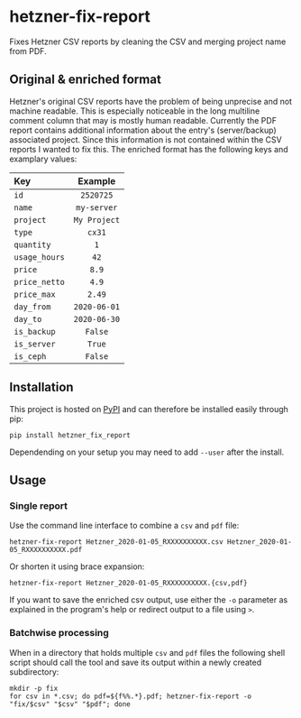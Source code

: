 # hetzner-fix-report
Fixes Hetzner CSV reports by cleaning the CSV and merging project name from PDF.

## Original & enriched format
Hetzner's original CSV reports have the problem of being unprecise and not machine readable.
This is especially noticeable in the long multiline comment column that may is mostly human readable.
Currently the PDF report contains additional information about the entry's (server/backup) associated project.
Since this information is not contained within the CSV reports I wanted to fix this.
The enriched format has the following keys and examplary values:

Key | Example
:-|:-:
`id` | `2520725`
`name` | `my-server`
`project` | `My Project`
`type` | `cx31`
`quantity` | `1`
`usage_hours` | `42`
`price` | `8.9`
`price_netto` | `4.9`
`price_max` | `2.49`
`day_from` | `2020-06-01`
`day_to` | `2020-06-30`
`is_backup` | `False`
`is_server` | `True`
`is_ceph` | `False`

## Installation
This project is hosted on [PyPI](https://pypi.org/project/hetzner-fix-report/) and can therefore be installed easily through pip:

```
pip install hetzner_fix_report
```

Dependending on your setup you may need to add `--user` after the install.

## Usage
### Single report
Use the command line interface to combine a `csv` and `pdf` file:

```
hetzner-fix-report Hetzner_2020-01-05_RXXXXXXXXXX.csv Hetzner_2020-01-05_RXXXXXXXXXX.pdf
```

Or shorten it using brace expansion:

```
hetzner-fix-report Hetzner_2020-01-05_RXXXXXXXXXX.{csv,pdf}
```

If you want to save the enriched csv output, use either the `-o` parameter as explained in the program's help or redirect output to a file using `>`.

### Batchwise processing
When in a directory that holds multiple `csv` and `pdf` files the following shell script should call the tool and save its output within a newly created subdirectory:

```
mkdir -p fix
for csv in *.csv; do pdf=${f%%.*}.pdf; hetzner-fix-report -o "fix/$csv" "$csv" "$pdf"; done
```
